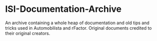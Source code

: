 # ISI-Documentation-Archive
An archive containing a whole heap of documentation and old tips and tricks used in Automobilista and rFactor. Original documents credited to their original creators.
